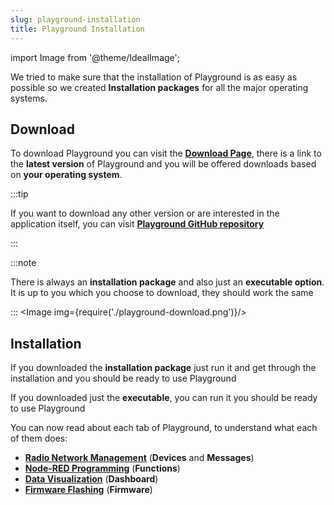 ```yaml
---
slug: playground-installation
title: Playground Installation
---
```

import Image from '@theme/IdealImage';

We tried to make sure that the installation of Playground is as easy as possible so we created **Installation packages** for all the major operating systems.

## Download

To download Playground you can visit the [**Download Page**](https://www.hardwario.com/download/#), there is a link to the **latest version** of Playground and you will be offered downloads based on **your operating system**.

:::tip

If you want to download any other version or are interested in the application itself, you can visit [**Playground GitHub repository**](https://github.com/hardwario/bch-playground/releases)

:::

:::note

There is always an **installation package** and also just an **executable option**. It is up to you which you choose to download, they should work the same

:::
<Image img={require('./playground-download.png')}/>

## Installation

If you downloaded the **installation package** just run it and get through the installation and you should be ready to use Playground

If you downloaded just the **executable**, you can run it you should be ready to use Playground

You can now read about each tab of Playground, to understand what each of them does:
- [**Radio Network Management**](./radio-network-management.md) (**Devices** and **Messages**)
- [**Node-RED Programming**](./node-red-programming.md) (**Functions**)
- [**Data Visualization**](./data-visualization.md) (**Dashboard**)
- [**Firmware Flashing**](./firmware-flashing.md) (**Firmware**)
